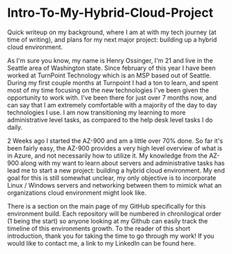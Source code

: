 # Intro-To-My-Hybrid-Cloud-Project
Quick writeup on my background, where I am at with my tech journey (at time of writing), and plans for my next major project: building up a hybrid cloud environment.

As I'm sure you know, my name is Henry Ossinger, I'm 21 and live in the Seattle area of Washington state. Since february of this year I have been worked at TurnPoint Technology which is an MSP based out of Seattle. During my first couple months at Turnpoint I had a ton to learn, and spent most of my time focusing on the new technologies I've been given the opportunity to work with. I've been there for just over 7 months now, and can say that I am extremely comfortable with a majority of the day to day technologies I use. I am now transitioning my learning  to more administrative level tasks, as compared to the help desk level tasks I do daily. 

2 Weeks ago I started the AZ-900 and am a little over 70% done. So far it's been fairly easy, the AZ-900 provides a very high level overview of what is in Azure, and not necessarily how to utilize it. My knowledge from the AZ-900 along with my want to learn about servers and administrative tasks has lead me to start a new project: building a hybrid cloud environment. My end goal for this is still somewhat unclear, my only objective is to incorporate Linux / Windows servers and networking between them to mimick what an organizations cloud environment might look like. 

There is a section on the main page of my GitHub specifically for this environment build. Each repository will be numbered in chronilogical order (1 being the start) so anyone looking at my Github can easily track the timeline of this environments growth. To the reader of this short introduction, thank you for taking the time to go through my work! If you would like to contact me, a link to my LinkedIn can be found here. 
